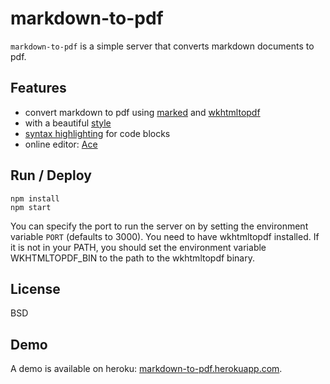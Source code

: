 # markdown-to-pdf

`markdown-to-pdf` is a simple server that converts markdown documents to pdf.

## Features

* convert markdown to pdf using [marked](https://github.com/chjj/marked) and [wkhtmltopdf](http://wkhtmltopdf.org/)
* with a beautiful [style](https://github.com/mixu/markdown-styles)
* [syntax highlighting](https://highlightjs.org/) for code blocks
* online editor: [Ace](http://ace.c9.io/)

## Run / Deploy
```
npm install
npm start
```
You can specify the port to run the server on by setting the environment variable `PORT` (defaults to 3000).
You need to have wkhtmltopdf installed. If it is not in your PATH, you should set the environment variable
WKHTMLTOPDF_BIN to the path to the wkhtmltopdf binary.

## License
BSD

## Demo
A demo is available on heroku: [markdown-to-pdf.herokuapp.com](http://markdown-to-pdf.herokuapp.com).
